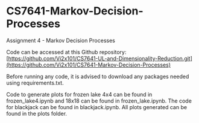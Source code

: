 # CS7641-Markov-Decision-Processes

Assignment 4 - Markov Decision Processes

Code can be accessed at this Github repository: [https://github.com/Vi2x101/CS7641-UL-and-Dimensionality-Reduction.git](https://github.com/Vi2x101/CS7641-Markov-Decision-Processes)

Before running any code, it is advised to download any packages needed using requirements.txt.

Code to generate plots for frozen lake 4x4 can be found in frozen_lake4.ipynb and 18x18 can be found in frozen_lake.ipynb. The code for blackjack can be found in blackjack.ipynb. All plots generated can be found in the plots folder.
